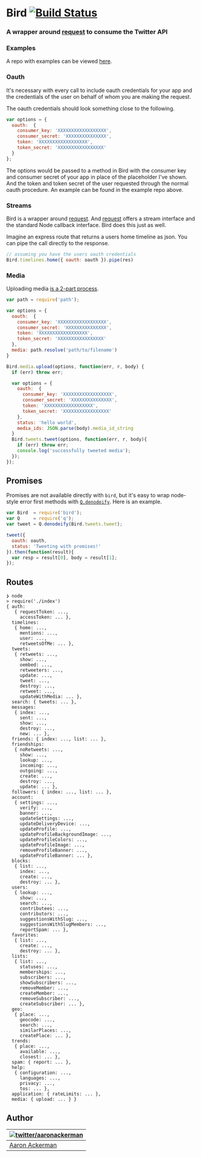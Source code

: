 # Bird [![Build Status](https://travis-ci.org/aackerman/bird.png?branch=master)](https://travis-ci.org/aackerman/bird)

### A wrapper around [request](https://github.com/mikeal/request) to consume the Twitter API

### Examples

A repo with examples can be viewed [here](https://github.com/aackerman/bird-example-app).

### Oauth

It's necessary with every call to include oauth credentials for your app and the credentials of the user on behalf of whom you are making the request.

The oauth credentials should look something close to the following.

```js
var options = {
  oauth:  {
    consumer_key: 'XXXXXXXXXXXXXXXXXX',
    consumer_secret: 'XXXXXXXXXXXXXXX',
    token: 'XXXXXXXXXXXXXXXXXX',
    token_secret: 'XXXXXXXXXXXXXXXXX'
  }
};
```

The options would be passed to a method in Bird with the consumer key and consumer secret of your app in place of the placeholder I've shown. And the token and token secret of the user requested through the normal oauth procedure. An example can be found in the example repo above.

### Streams

Bird is a wrapper around [request](https://github.com/mikeal/request). And [request](https://github.com/mikeal/request) offers a stream interface and the standard Node callback interface. Bird does this just as well.

Imagine an express route that returns a users home timeline as json. You can pipe the call directly to the response.

```js
// assuming you have the users oauth credentials
Bird.timelines.home({ oauth: oauth }).pipe(res)
```

### Media

Uploading media [is a 2-part process](https://dev.twitter.com/rest/public/uploading-media-multiple-photos).

```js
var path = require('path');

var options = {
  oauth:  {
    consumer_key: 'XXXXXXXXXXXXXXXXXX',
    consumer_secret: 'XXXXXXXXXXXXXXX',
    token: 'XXXXXXXXXXXXXXXXXX',
    token_secret: 'XXXXXXXXXXXXXXXXX'
  },
  media: path.resolve('path/to/filename')
}

Bird.media.upload(options, function(err, r, body) {
  if (err) throw err;

  var options = {
    oauth:  {
      consumer_key: 'XXXXXXXXXXXXXXXXXX',
      consumer_secret: 'XXXXXXXXXXXXXXX',
      token: 'XXXXXXXXXXXXXXXXXX',
      token_secret: 'XXXXXXXXXXXXXXXXX'
    },
    status: 'hello world',
    media_ids: JSON.parse(body).media_id_string
  }
  Bird.tweets.tweet(options, function(err, r, body){
    if (err) throw err;
    console.log('successfully tweeted media');
  });
});
```

## Promises

Promises are not available directly with `bird`, but it's easy to wrap node-style error first methods with [`Q.denodeify`](https://www.npmjs.com/package/q). Here is an example.

```js
var Bird  = require('bird');
var Q     = require('q');
var tweet = Q.denodeify(Bird.tweets.tweet);

tweet({
  oauth: oauth,
  status: 'Tweeting with promises!'
}).then(function(result){
  var resp = result[0], body = result[1];
});
```

## Routes

```
❯ node
> require('./index')
{ auth:
   { requestToken: ...,
     accessToken: ... },
  timelines:
   { home: ...,
     mentions: ...,
     user: ...,
     retweetsOfMe: ... },
  tweets:
   { retweets: ...,
     show: ...,
     oembed: ...,
     retweeters: ...,
     update: ...,
     tweet: ...,
     destroy: ...,
     retweet: ...,
     updateWithMedia: ... },
  search: { tweets: ... },
  messages:
   { index: ...,
     sent: ...,
     show: ...,
     destroy: ...,
     new: ... },
  friends: { index: ..., list: ... },
  friendships:
   { noRetweets: ...,
     show: ...,
     lookup: ...,
     incoming: ...,
     outgoing: ...,
     create: ...,
     destroy: ...,
     update: ... },
  followers: { index: ..., list: ... },
  account:
   { settings: ...,
     verify: ...,
     banner: ...,
     updateSettings: ...,
     updateDeliveryDevice: ...,
     updateProfile: ...,
     updateProfileBackgroundImage: ...,
     updateProfileColors: ...,
     updateProfileImage: ...,
     removeProfileBanner: ...,
     updateProfileBanner: ... },
  blocks:
   { list: ...,
     index: ...,
     create: ...,
     destroy: ... },
  users:
   { lookup: ...,
     show: ...,
     search: ...,
     contributees: ...,
     contributors: ...,
     suggestionsWithSlug: ...,
     suggestionsWithSlugMembers: ...,
     reportSpam: ... },
  favorites:
   { list: ...,
     create: ...,
     destroy: ... },
  lists:
   { list: ...,
     statuses: ...,
     memberships: ...,
     subscribers: ...,
     showSubscribers: ...,
     removeMember: ...,
     createMember: ...,
     removeSubscriber: ...,
     createSubscriber: ... },
  geo:
   { place: ...,
     geocode: ...,
     search: ...,
     similarPlaces: ...,
     createPlace: ... },
  trends:
   { place: ...,
     available: ...,
     closest: ... },
  spam: { report: ... },
  help:
   { configuration: ...,
     languages: ...,
     privacy: ...,
     tos: ... },
  application: { rateLimits: ... },
  media: { upload: ... } }
```

## Author

| [![twitter/_aaronackerman_](http://gravatar.com/avatar/c73ff9c7e654647b2b339d9e08b52143?s=70)](http://twitter.com/_aaronackerman_ "Follow @_aaronackerman_ on Twitter") |
|---|
| [Aaron Ackerman](https://twitter.com/_aaronackerman_) |
